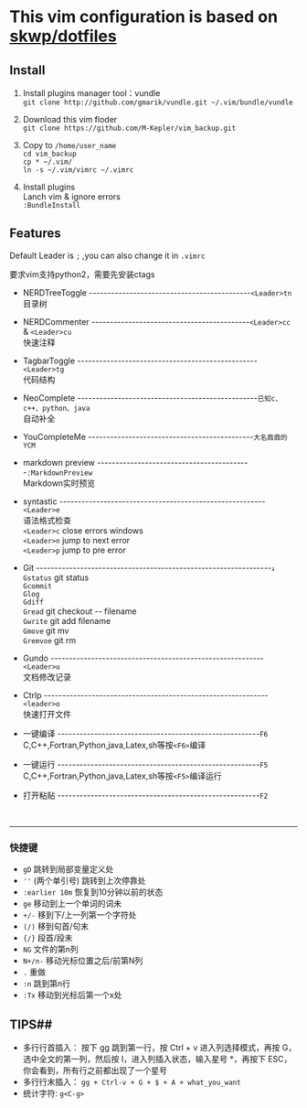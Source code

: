 
# This vim configuration is based on [skwp/dotfiles](https://github.com/skwp/dotfiles)
## Install
1. Install plugins manager tool：vundle
</br>`git clone http://github.com/gmarik/vundle.git ~/.vim/bundle/vundle`

2. Download this vim floder
</br>`git clone https://github.com/M-Kepler/vim_backup.git`

3. Copy to `/home/user_name`
</br>`cd vim_backup` </br>`cp * ~/.vim/` </br>`ln -s ~/.vim/vimrc ~/.vimrc`

4. Install plugins
</br>Lanch vim & ignore errors </br>`:BundleInstall`

## Features
Default Leader is ` ; ` ,you can also change it in `.vimrc`

要求vim支持python2，需要先安装ctags

* NERDTreeToggle --------------------------------------------`<Leader>tn`
</br> 目录树

* NERDCommenter -------------------------------------------`<Leader>cc` & `<Leader>cu`
</br> 快速注释

* TagbarToggle -------------------------------------------------`<Leader>tg`
</br> 代码结构

* NeoComplete -------------------------------------------------`已知c、c++、python、java`
</br> 自动补全

* YouCompleteMe ---------------------------------------------`大名鼎鼎的YCM`

* markdown preview ------------------------------------------`:MarkdownPreview`
</br> Markdown实时预览

* syntastic --------------------------------------------------------`<Leader>e`
</br> 语法格式检查</br>
`<Leader>c`  close errors windows</br>
`<Leader>n`  jump to next error</br>
`<Leader>p`  jump to pre error</br>

* Git ----------------------------------------------------------------`↓`
`Gstatus` git status</br>
`Gcommit`</br>
`Glog`</br>
`Gdiff`</br>
`Gread`   git checkout -- filename</br>
`Gwrite`  git add filename</br>
`Gmove`   git mv</br>
`Gremvoe` git rm</br>


* Gundo ----------------------------------------------------------`<Leader>u`
</br> 文档修改记录

* Ctrlp -------------------------------------------------------------`<leader>o`
</br> 快速打开文件

* 一键编译 -------------------------------------------------------`F6`
</br> C,C++,Fortran,Python,java,Latex,sh等按`<F6>`编译

* 一键运行 -------------------------------------------------------`F5`
</br> C,C++,Fortran,Python,java,Latex,sh等按`<F5>`编译运行

* 打开粘贴 -------------------------------------------------------`F2`
</br>

***
### 快捷键 ###
* `gD`    跳转到局部变量定义处
* `''` (两个单引号) 跳转到上次停靠处
* `:earlier 10m` 恢复到10分钟以前的状态
* `ge`    移动到上一个单词的词未
* `+/-`   移到下/上一列第一个字符处
* `(/)`   移到句首/句末
* `{/}`   段首/段未
* `NG`    文件的第n列
* `N+/n-` 移动光标位置之后/前第N列
* `.`     重做
* `:n`    跳到第n行
* `:Tx`	  移动到光标后第一个x处

## TIPS##

* 多行行首插入：
按下 gg 跳到第一行，按 Ctrl + v 进入列选择模式，再按 G，选中全文的第一列，然后按 I，进入列插入状态，输入星号 *，再按下 ESC，你会看到，所有行之前都出现了一个星号
* 多行行末插入：
`gg + Ctrl-v + G + $ + A + what_you_want`
* 统计字符: `g<C-g>`
